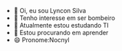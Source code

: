 - 👋 Oi, eu sou Lyncon Silva
- 👀 Tenho interesse em ser bombeiro
- 🌱 Atualmente estou estudando TI
- 💞️ Estou procurando em aprender
- 😄 Pronome:Nocnyl

<!---
LynconSilva/LynconSilva is a ✨ special ✨ repository because its `README.md` (this file) appears on your GitHub profile.
You can click the Preview link to take a look at your changes.
--->

